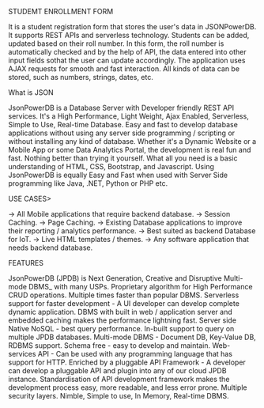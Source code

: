 STUDEMT ENROLLMENT FORM

It is a student registration form that stores the user's data in JSONPowerDB. It supports REST APIs and serverless technology. Students can be added, updated based on their roll number. In this form, the roll number is automatically checked and by the help of API, the data entered into other input fields sothat the user can update accordingly. The application uses AJAX requests for smooth and fast interaction. All kinds of data can be stored, such as numbers, strings, dates, etc.



What is JSON

JsonPowerDB is a Database Server with Developer friendly REST API services. It's a High Performance, Light Weight, Ajax Enabled, Serverless, Simple to Use, Real-time Database.
Easy and fast to develop database applications without using any server side programming / scripting or without installing any kind of database.
Whether it's a Dynamic Website or a Mobile App or some Data Analytics Portal, the development is real fun and fast. Nothing better than trying it yourself. What all you need is a basic understanding of HTML, CSS, Bootstrap, and Javascript. Using JsonPowerDB is equally Easy and Fast when used with Server Side programming like Java, .NET, Python or PHP etc.


USE CASES> 

-> All Mobile applications that require backend database.
-> Session Caching.
-> Page Caching.
-> Existing Database applications to improve their reporting / analytics performance.
-> Best suited as backend Database for IoT.
-> Live HTML templates / themes.
-> Any software application that needs backend database.


FEATURES

JsonPowerDB (JPDB) is Next Generation, Creative and Disruptive Multi-mode DBMS_ with many USPs.
Proprietary algorithm for High Performance CRUD operations. Multiple times faster than popular DBMS.
Serverless support for faster development - A UI developer can develop complete dynamic application.
DBMS with built in web / application server and embedded caching makes the performance lightning fast.
Server side Native NoSQL - best query performance.
In-built support to query on multiple JPDB databases.
Multi-mode DBMS - Document DB, Key-Value DB, RDBMS support.
Schema free - easy to develop and maintain.
Web-services API - Can be used with any programming language that has support for HTTP.
Enriched by a pluggable API Framework - A developer can develop a pluggable API and plugin into any of our cloud JPDB instance.
Standardisation of API development framework makes the development process easy, more readable, and less error prone.
Multiple security layers.
Nimble, Simple to use, In Memory, Real-time DBMS.


















